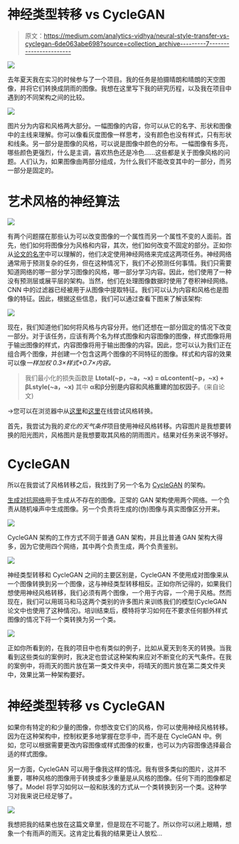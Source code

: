 # 神经类型转移 vs CycleGAN

> 原文：<https://medium.com/analytics-vidhya/neural-style-transfer-vs-cyclegan-6de063abe698?source=collection_archive---------7----------------------->

![](img/2272f749c43f470bda753e749271a10c.png)

去年夏天我在实习的时候参与了一个项目。我的任务是拍摄晴朗和晴朗的天空图像，并将它们转换成阴雨的图像。我想在这里写下我的研究历程，以及我在项目中遇到的不同架构之间的比较。

![](img/3ff76740040efefe71916e5596022408.png)

图片分为内容和风格两大部分。一幅图像的内容，你可以从它的名字、形状和图像中的主线来理解。你可以像看灰度图像一样思考，没有颜色也没有样式，只有形状和线条。另一部分是图像的风格，可以说是图像中颜色的分布。一幅图像有多亮，哪些颜色更强烈，什么是主调，喜欢热色还是冷色……这些都是关于图像风格的问题。人们认为，如果图像由两部分组成，为什么我们不能改变其中的一部分，而另一部分是固定的。

# **艺术风格的神经算法**

![](img/c8c5939c67f5682b54b7e66268582151.png)

有两个问题摆在那些认为可以改变图像的一个属性而另一个属性不变的人面前。首先，他们如何将图像分为风格和内容，其次，他们如何改变不固定的部分。正如你从[论文的名字](https://arxiv.org/pdf/1508.06576.pdf)中可以理解的，他们决定使用神经网络来完成这两项任务。神经网络通常用于预测复杂的任务，但在这种情况下，我们不必预测任何事情。我们只需要知道网络的哪一部分学习图像的风格，哪一部分学习内容。因此，他们使用了一种没有预测层或展平层的架构。当然，他们在处理图像数据时使用了卷积神经网络。CNN 中的过滤器已经被用于从图像中提取特征。我们可以认为内容和风格也是图像的特征。因此，根据这些信息，我们可以通过查看下图来了解该架构:

![](img/d9e59fc9bb702a30a19eefe392db71b0.png)

现在，我们知道他们如何将风格与内容分开。他们还想在一部分固定的情况下改变一部分。对于该任务，应该有两个名为样式图像和内容图像的图像，样式图像将用于输出图像的样式，内容图像将用于输出图像的内容。因此，您可以认为我们正在组合两个图像，并创建一个包含这两个图像的不同特征的图像。样式和内容的效果可以像*一样加权 0.3×样式+0.7×内容。*

> 我们最小化的损失函数是 **Ltotal(~p，~a，~x) = αLcontent(~p，~x) + βLstyle(~a，~x)** 其中 **α和β分别是内容和风格重建的加权因子**。(来自论文)

→您可以在浏览器中从[这里](https://reiinakano.com/arbitrary-image-stylization-tfjs/)和[这里](https://deepart.io)在线尝试风格转换。

首先，我尝试为我的*变化的天气条件*项目使用神经风格转移。内容图片是我想要转换的阳光图片，风格图片是我想要取其风格的阴雨图片。结果对任务来说不够好。

# CycleGAN

所以在我尝试了风格转移之后，我找到了另一个名为 [CycleGAN](https://junyanz.github.io/CycleGAN/) 的架构。

[生成对抗网络](https://arxiv.org/pdf/1406.2661.pdf)用于生成从不存在的图像。正常的 GAN 架构使用两个网络。一个负责从随机噪声中生成图像。另一个负责将生成的(伪)图像与真实图像区分开来。

![](img/093169039dbe821070e7f1371db9f208.png)

CycleGAN 架构的工作方式不同于普通 GAN 架构，并且比普通 GAN 架构大得多，因为它使用四个网络，其中两个负责生成，两个负责鉴别。

![](img/d0405dcf8575b4a984d9d171b1410db9.png)

神经类型转移和 CycleGAN 之间的主要区别是，CycleGAN 不使用成对图像来从一个图像转换到另一个图像，这与神经类型转移相反。正如你所记得的，如果我们想使用神经风格转移，我们必须有两个图像，一个用于内容，一个用于风格。然而现在，我们可以用斑马和马这两个类别的许多图片来训练我们的模型(CycleGAN 论文中也使用了这种情况)。培训结束后，模特将学习如何在不要求任何额外样式图像的情况下将一个类转换为另一个类。

![](img/a45c1b9c41509c92e6583652057b9b2f.png)

正如你所看到的，在我的项目中也有类似的例子，比如从夏天到冬天的转换。当我看到这些类似的案例时，我决定也尝试这种架构来应对不断变化的天气条件。在我的案例中，将雨天的图片放在第一类文件夹中，将晴天的图片放在第二类文件夹中，效果比第一种架构要好。

# 神经类型转移 vs CycleGAN

如果你有特定的和少量的图像，你想改变它们的风格，你可以使用神经风格转移。因为在这种架构中，控制权更多地掌握在您手中，而不是在 CycleGAN 中。例如，您可以根据需要更改内容图像或样式图像的权重，也可以为内容图像选择最合适的样式图像。

另一方面，CycleGAN 可以用于像我这样的情况。我有很多类似的图片，这并不重要，哪种风格的图像用于转换或多少重量是从风格的图像。任何下雨的图像都足够了。Model 将学习如何以一般和肤浅的方式从一个类转换到另一个类。这种学习对我来说已经足够了。

![](img/b907893c4ff07077b45c3e1a81108976.png)

我想把我的结果也放在这篇文章里，但是现在不可能了。所以你可以闭上眼睛，想象一个有雨声的雨天。这肯定比看我的结果更让人放松…
